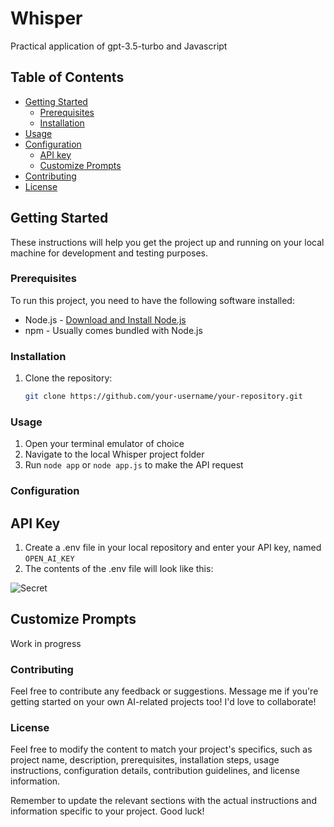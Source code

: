 # Whisper

Practical application of gpt-3.5-turbo and Javascript

## Table of Contents

- [Getting Started](#getting-started)
  - [Prerequisites](#prerequisites)
  - [Installation](#installation)
- [Usage](#usage)
- [Configuration](#configuration)
  - [API key](#api-key)
  - [Customize Prompts](#customize-prompts)
- [Contributing](#contributing)
- [License](#license)

## Getting Started

These instructions will help you get the project up and running on your local machine for development and testing purposes.

### Prerequisites

To run this project, you need to have the following software installed:

- Node.js - [Download and Install Node.js](https://nodejs.org)
- npm - Usually comes bundled with Node.js

### Installation

1. Clone the repository:
   ```bash
   git clone https://github.com/your-username/your-repository.git

### Usage

1. Open your terminal emulator of choice
2. Navigate to the local Whisper project folder
3. Run `node app` or `node app.js` to make the API request

### Configuration

## API Key

1. Create a .env file in your local repository and enter your API key, named `OPEN_AI_KEY`
2. The contents of the .env file will look like this:

![Secret](img/configureSecretKey.jpg)

## Customize Prompts

Work in progress

### Contributing

Feel free to contribute any feedback or suggestions. Message me if you're getting started on your own AI-related projects too! I'd love to collaborate!

### License


Feel free to modify the content to match your project's specifics, such as project name, description, prerequisites, installation steps, usage instructions, configuration details, contribution guidelines, and license information.

Remember to update the relevant sections with the actual instructions and information specific to your project. Good luck!